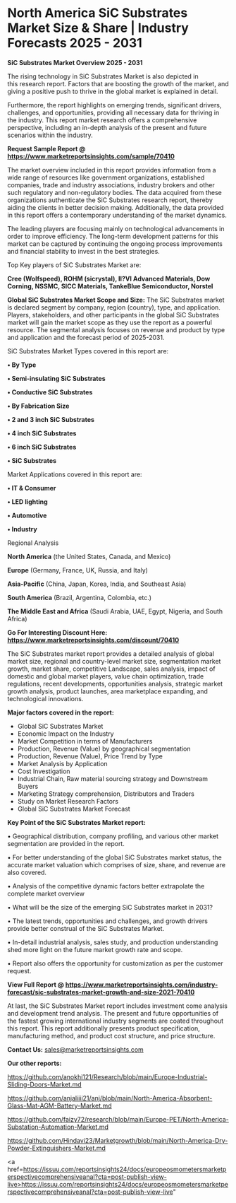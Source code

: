 # North America SiC Substrates Market Size & Share | Industry Forecasts 2025 - 2031

<Strong> SiC Substrates Market Overview 2025 - 2031</strong>

The rising technology in SiC Substrates Market is also depicted in this research report. Factors that are boosting the growth of the market, and giving a positive push to thrive in the global market is explained in detail.

Furthermore, the report highlights on emerging trends, significant drivers, challenges, and opportunities, providing all necessary data for thriving in the industry. This report market research offers a comprehensive perspective, including an in-depth analysis of the present and future scenarios within the industry.

<strong>Request Sample Report @ <a href=https://www.marketreportsinsights.com/sample/70410>https://www.marketreportsinsights.com/sample/70410</a></strong>

The market overview included in this report provides information from a wide range of resources like government organizations, established companies, trade and industry associations, industry brokers and other such regulatory and non-regulatory bodies. The data acquired from these organizations authenticate the SiC Substrates research report, thereby aiding the clients in better decision making. Additionally, the data provided in this report offers a contemporary understanding of the market dynamics.

The leading players are focusing mainly on technological advancements in order to improve efficiency. The long-term development patterns for this market can be captured by continuing the ongoing process improvements and financial stability to invest in the best strategies.

Top Key players of SiC Substrates Market are:

<strong>Cree (Wolfspeed), ROHM (sicrystal), II?VI Advanced Materials, Dow Corning, NSSMC, SICC Materials, TankeBlue Semiconductor, Norstel</strong>

<strong><b>Global SiC Substrates Market Scope and Size:</b></strong>
The SiC Substrates market is declared segment by company, region (country), type, and application. Players, stakeholders, and other participants in the global SiC Substrates market will gain the market scope as they use the report as a powerful resource. The segmental analysis focuses on revenue and product by type and application and the forecast period of 2025-2031.

SiC Substrates Market Types covered in this report are:

<strong>• By Type

• Semi-insulating SiC Substrates

• Conductive SiC Substrates

• By Fabrication Size

• 2 and 3 inch SiC Substrates

• 4 inch SiC Substrates

• 6 inch SiC Substrates

• SiC Substrates</strong>

Market Applications covered in this report are:

<strong>• IT & Consumer

• LED lighting

• Automotive

• Industry</strong> 

Regional Analysis

<strong>North America</strong> (the United States, Canada, and Mexico)

<strong>Europe</strong> (Germany, France, UK, Russia, and Italy)

<strong>Asia-Pacific</strong> (China, Japan, Korea, India, and Southeast Asia)

<strong>South America</strong> (Brazil, Argentina, Colombia, etc.)

<strong>The Middle East and Africa</strong> (Saudi Arabia, UAE, Egypt, Nigeria, and South Africa)

<strong>Go For Interesting Discount Here: <a href=https://www.marketreportsinsights.com/discount/70410>https://www.marketreportsinsights.com/discount/70410</a></strong>

The SiC Substrates market report provides a detailed analysis of global market size, regional and country-level market size, segmentation market growth, market share, competitive Landscape, sales analysis, impact of domestic and global market players, value chain optimization, trade regulations, recent developments, opportunities analysis, strategic market growth analysis, product launches, area marketplace expanding, and technological innovations.

<strong><b>Major factors covered in the report:</b></strong>
<ul>
  <li>Global SiC Substrates Market </li>
  <li>Economic Impact on the Industry</li>
  <li>Market Competition in terms of Manufacturers</li>
  <li>Production, Revenue (Value) by geographical segmentation</li>
  <li>Production, Revenue (Value), Price Trend by Type</li>
  <li>Market Analysis by Application</li>
  <li>Cost Investigation</li>
  <li>Industrial Chain, Raw material sourcing strategy and Downstream Buyers</li>
  <li>Marketing Strategy comprehension, Distributors and Traders</li>
  <li>Study on Market Research Factors</li>
  <li>Global SiC Substrates Market Forecast</li>
</ul>

<strong><b>Key Point of the SiC Substrates Market report:</b></strong>

• Geographical distribution, company profiling, and various other market segmentation are provided in the report.

• For better understanding of the global SiC Substrates market status, the accurate market valuation which comprises of size, share, and revenue are also covered.

• Analysis of the competitive dynamic factors better extrapolate the complete market overview

• What will be the size of the emerging SiC Substrates market in 2031?

• The latest trends, opportunities and challenges, and growth drivers provide better construal of the SiC Substrates Market.

• In-detail industrial analysis, sales study, and production understanding shed more light on the future market growth rate and scope.

• Report also offers the opportunity for customization as per the customer request.

<strong><b>View Full Report @ <a href=https://www.marketreportsinsights.com/industry-forecast/sic-substrates-market-growth-and-size-2021-70410>https://www.marketreportsinsights.com/industry-forecast/sic-substrates-market-growth-and-size-2021-70410</a></b></strong>


At last, the SiC Substrates Market report includes investment come analysis and development trend analysis. The present and future opportunities of the fastest growing international industry segments are coated throughout this report. This report additionally presents product specification, manufacturing method, and product cost structure, and price structure.

<strong>Contact Us:</strong>
sales@marketreportsinsights.com

<strong>Our other reports:</strong>

<a href=https://github.com/anokhi121/Research/blob/main/Europe-Industrial-Sliding-Doors-Market.md>https://github.com/anokhi121/Research/blob/main/Europe-Industrial-Sliding-Doors-Market.md</a>

<a href=https://github.com/anjaliiii21/anj/blob/main/North-America-Absorbent-Glass-Mat-AGM-Battery-Market.md>https://github.com/anjaliiii21/anj/blob/main/North-America-Absorbent-Glass-Mat-AGM-Battery-Market.md</a>

<a href=https://github.com/faizy72/research/blob/main/Europe-PET/North-America-Substation-Automation-Market.md>https://github.com/faizy72/research/blob/main/Europe-PET/North-America-Substation-Automation-Market.md</a>

<a href=https://github.com/Hindavi23/Marketgrowth/blob/main/North-America-Dry-Powder-Extinguishers-Market.md>https://github.com/Hindavi23/Marketgrowth/blob/main/North-America-Dry-Powder-Extinguishers-Market.md</a>

<a href=https://issuu.com/reportsinsights24/docs/europeosmometersmarketperspectivecomprehensiveanal?cta=post-publish-view-live>https://issuu.com/reportsinsights24/docs/europeosmometersmarketperspectivecomprehensiveanal?cta=post-publish-view-live</a>"
